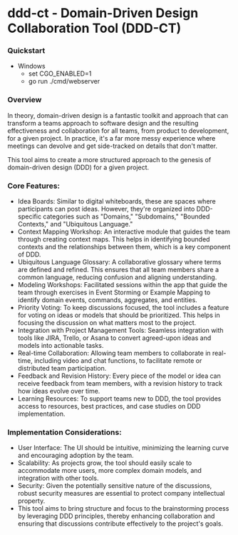 # ddd-ct - Domain-Driven Design Collaboration Tool (DDD-CT)

### Quickstart
* Windows
    * set CGO_ENABLED=1
    * go run ./cmd/webserver

### Overview 
In theory, domain-driven design is a fantastic toolkit and approach that can transform a teams approach to software design and the resulting effectiveness and collaboration for all teams, from product to development, for a given project. In practice, it's a far more messy experience where meetings can devolve and get side-tracked on details that don't matter.

This tool aims to create a more structured approach to the genesis of domain-driven design (DDD) for a given project.

### Core Features:

* Idea Boards: Similar to digital whiteboards, these are spaces where participants can post ideas. However, they're organized into DDD-specific categories such as "Domains," "Subdomains," "Bounded Contexts," and "Ubiquitous Language."
* Context Mapping Workshop: An interactive module that guides the team through creating context maps. This helps in identifying bounded contexts and the relationships between them, which is a key component of DDD.
* Ubiquitous Language Glossary: A collaborative glossary where terms are defined and refined. This ensures that all team members share a common language, reducing confusion and aligning understanding.
* Modeling Workshops: Facilitated sessions within the app that guide the team through exercises in Event Storming or Example Mapping to identify domain events, commands, aggregates, and entities.
* Priority Voting: To keep discussions focused, the tool includes a feature for voting on ideas or models that should be prioritized. This helps in focusing the discussion on what matters most to the project.
* Integration with Project Management Tools: Seamless integration with tools like JIRA, Trello, or Asana to convert agreed-upon ideas and models into actionable tasks.
* Real-time Collaboration: Allowing team members to collaborate in real-time, including video and chat functions, to facilitate remote or distributed team participation.
* Feedback and Revision History: Every piece of the model or idea can receive feedback from team members, with a revision history to track how ideas evolve over time.
* Learning Resources: To support teams new to DDD, the tool provides access to resources, best practices, and case studies on DDD implementation.

### Implementation Considerations:

* User Interface: The UI should be intuitive, minimizing the learning curve and encouraging adoption by the team.
* Scalability: As projects grow, the tool should easily scale to accommodate more users, more complex domain models, and integration with other tools.
* Security: Given the potentially sensitive nature of the discussions, robust security measures are essential to protect company intellectual property.
* This tool aims to bring structure and focus to the brainstorming process by leveraging DDD principles, thereby enhancing collaboration and ensuring that discussions contribute effectively to the project's goals.